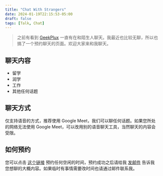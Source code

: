 ```yaml
---
title: "Chat With Strangers"
date: 2024-01-19T22:15:53-05:00
draft: false
tags: [Talk, Chat]
---
```


> 之前有看到 [GeekPlux](https://geekplux.com/) 一直有在和陌生人聊天。我最近也比较无聊，所以也搞了一个预约聊天的页面。欢迎大家来和我聊天。

## 聊天内容

- 留学
- 润学
- 工作
- 其他任何话题

## 聊天方式

仅支持语音的方式，推荐使用 Google Meet，我们可以聊任何话题。如果您所处的网络无法使用 Google Meet，可以改用别的语音聊天工具，当然聊天的内容会受限。

## 如何预约

您可以点击 [这个链接](https://cal.com/missuo/talk) 预约任何空闲的时间，预约成功之后请给我 [发邮件](mailto:me@missuo.me) 告诉我您想聊的大概内容。如果临时有事情需要改时间也请通过邮件联系我。
